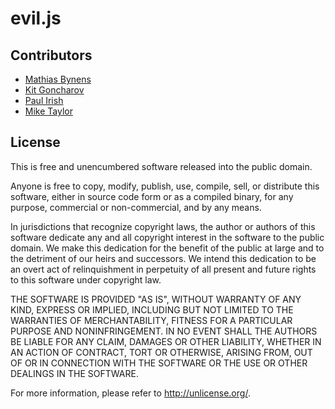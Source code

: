 evil.js
=========

## Contributors

* [Mathias Bynens](http://mathiasbynens.be)
* [Kit Goncharov](http://kitgoncharov.github.com)
* [Paul Irish](http://paulirish.com)
* [Mike Taylor](http://miketaylr.com)

## License

This is free and unencumbered software released into the public domain.

Anyone is free to copy, modify, publish, use, compile, sell, or distribute this software, either in source code form or as a compiled binary, for any purpose, commercial or non-commercial, and by any means.

In jurisdictions that recognize copyright laws, the author or authors of this software dedicate any and all copyright interest in the software to the public domain. We make this dedication for the benefit of the public at large and to the detriment of our heirs and successors. We intend this dedication to be an overt act of relinquishment in perpetuity of all present and future rights to this software under copyright law.

THE SOFTWARE IS PROVIDED "AS IS", WITHOUT WARRANTY OF ANY KIND, EXPRESS OR IMPLIED, INCLUDING BUT NOT LIMITED TO THE WARRANTIES OF MERCHANTABILITY, FITNESS FOR A PARTICULAR PURPOSE AND NONINFRINGEMENT. IN NO EVENT SHALL THE AUTHORS BE LIABLE FOR ANY CLAIM, DAMAGES OR OTHER LIABILITY, WHETHER IN AN ACTION OF CONTRACT, TORT OR OTHERWISE, ARISING FROM, OUT OF OR IN CONNECTION WITH THE SOFTWARE OR THE USE OR OTHER DEALINGS IN THE SOFTWARE.

For more information, please refer to <http://unlicense.org/>.